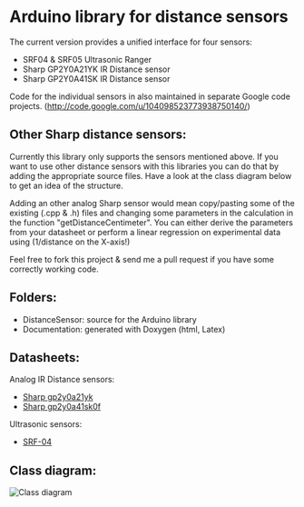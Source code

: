 Arduino library for distance sensors
====================================

The current version provides a unified interface for four sensors:

 * SRF04 & SRF05 Ultrasonic Ranger
 * Sharp GP2Y0A21YK IR Distance sensor
 * Sharp GP2Y0A41SK IR Distance sensor

Code for the individual sensors in also maintained in separate Google code projects. (http://code.google.com/u/104098523773938750140/)

Other Sharp distance sensors:
-----------------------------

Currently this library only supports the sensors mentioned above.
If you want to use other distance sensors with this libraries you can do that by adding the appropriate source files.
Have a look at the class diagram below to get an idea of the structure.

Adding an other analog Sharp sensor would mean copy/pasting some of the existing (.cpp & .h) files and changing some parameters in the calculation in the function "getDistanceCentimeter".
You can either derive the parameters from your datasheet or perform a linear regression on experimental data using (1/distance on the X-axis!)

Feel free to fork this project & send me a pull request if you have some correctly working code.

Folders:
--------
 * DistanceSensor: source for the Arduino library
 * Documentation: generated with Doxygen (html, Latex)

Datasheets:
-----------
Analog IR Distance sensors:
 *  [Sharp gp2y0a21yk](https://github.com/jeroendoggen/arduino-distance-sensor-library/raw/master/Documentation/datasheets/Distance_IR_Analog_Sharp_gp2y0a21yk_new.pdf)
 *  [Sharp gp2y0a41sk0f](https://github.com/jeroendoggen/arduino-distance-sensor-library/raw/master/Documentation/datasheets/Distance_IR_Analog_Sharp_gp2y0a41sk0f.pdf)

Ultrasonic sensors:
 *  [SRF-04](https://github.com/jeroendoggen/arduino-distance-sensor-library/raw/master/Documentation/datasheets/Distance_Ultrasonic_srf04.pdf)

  
Class diagram:
--------------
 
![Class diagram](https://raw.github.com/jeroendoggen/arduino-distance-sensor-library/master/Documentation/html/class_distance_sensor__inherit__graph.png)
